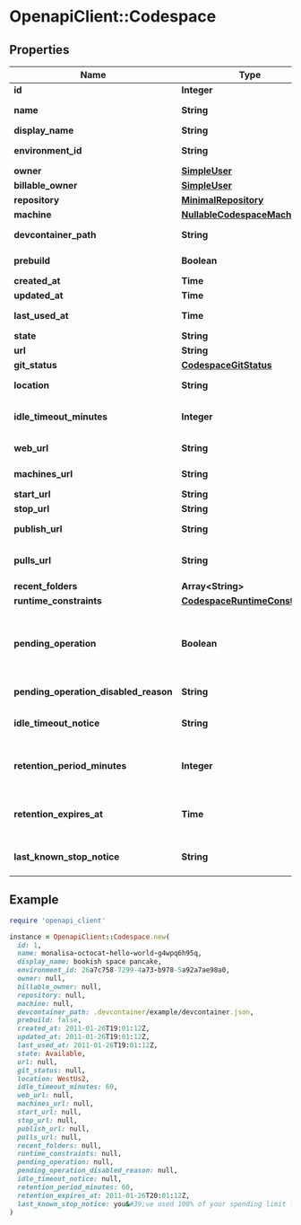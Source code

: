 # OpenapiClient::Codespace

## Properties

| Name | Type | Description | Notes |
| ---- | ---- | ----------- | ----- |
| **id** | **Integer** |  |  |
| **name** | **String** | Automatically generated name of this codespace. |  |
| **display_name** | **String** | Display name for this codespace. | [optional] |
| **environment_id** | **String** | UUID identifying this codespace&#39;s environment. |  |
| **owner** | [**SimpleUser**](SimpleUser.md) |  |  |
| **billable_owner** | [**SimpleUser**](SimpleUser.md) |  |  |
| **repository** | [**MinimalRepository**](MinimalRepository.md) |  |  |
| **machine** | [**NullableCodespaceMachine**](NullableCodespaceMachine.md) |  |  |
| **devcontainer_path** | **String** | Path to devcontainer.json from repo root used to create Codespace. | [optional] |
| **prebuild** | **Boolean** | Whether the codespace was created from a prebuild. |  |
| **created_at** | **Time** |  |  |
| **updated_at** | **Time** |  |  |
| **last_used_at** | **Time** | Last known time this codespace was started. |  |
| **state** | **String** | State of this codespace. |  |
| **url** | **String** | API URL for this codespace. |  |
| **git_status** | [**CodespaceGitStatus**](CodespaceGitStatus.md) |  |  |
| **location** | **String** | The initally assigned location of a new codespace. |  |
| **idle_timeout_minutes** | **Integer** | The number of minutes of inactivity after which this codespace will be automatically stopped. |  |
| **web_url** | **String** | URL to access this codespace on the web. |  |
| **machines_url** | **String** | API URL to access available alternate machine types for this codespace. |  |
| **start_url** | **String** | API URL to start this codespace. |  |
| **stop_url** | **String** | API URL to stop this codespace. |  |
| **publish_url** | **String** | API URL to publish this codespace to a new repository. | [optional] |
| **pulls_url** | **String** | API URL for the Pull Request associated with this codespace, if any. |  |
| **recent_folders** | **Array&lt;String&gt;** |  |  |
| **runtime_constraints** | [**CodespaceRuntimeConstraints**](CodespaceRuntimeConstraints.md) |  | [optional] |
| **pending_operation** | **Boolean** | Whether or not a codespace has a pending async operation. This would mean that the codespace is temporarily unavailable. The only thing that you can do with a codespace in this state is delete it. | [optional] |
| **pending_operation_disabled_reason** | **String** | Text to show user when codespace is disabled by a pending operation | [optional] |
| **idle_timeout_notice** | **String** | Text to show user when codespace idle timeout minutes has been overriden by an organization policy | [optional] |
| **retention_period_minutes** | **Integer** | Duration in minutes after codespace has gone idle in which it will be deleted. Must be integer minutes between 0 and 43200 (30 days). | [optional] |
| **retention_expires_at** | **Time** | When a codespace will be auto-deleted based on the \&quot;retention_period_minutes\&quot; and \&quot;last_used_at\&quot; | [optional] |
| **last_known_stop_notice** | **String** | The text to display to a user when a codespace has been stopped for a potentially actionable reason. | [optional] |

## Example

```ruby
require 'openapi_client'

instance = OpenapiClient::Codespace.new(
  id: 1,
  name: monalisa-octocat-hello-world-g4wpq6h95q,
  display_name: bookish space pancake,
  environment_id: 26a7c758-7299-4a73-b978-5a92a7ae98a0,
  owner: null,
  billable_owner: null,
  repository: null,
  machine: null,
  devcontainer_path: .devcontainer/example/devcontainer.json,
  prebuild: false,
  created_at: 2011-01-26T19:01:12Z,
  updated_at: 2011-01-26T19:01:12Z,
  last_used_at: 2011-01-26T19:01:12Z,
  state: Available,
  url: null,
  git_status: null,
  location: WestUs2,
  idle_timeout_minutes: 60,
  web_url: null,
  machines_url: null,
  start_url: null,
  stop_url: null,
  publish_url: null,
  pulls_url: null,
  recent_folders: null,
  runtime_constraints: null,
  pending_operation: null,
  pending_operation_disabled_reason: null,
  idle_timeout_notice: null,
  retention_period_minutes: 60,
  retention_expires_at: 2011-01-26T20:01:12Z,
  last_known_stop_notice: you&#39;ve used 100% of your spending limit for Codespaces
)
```


